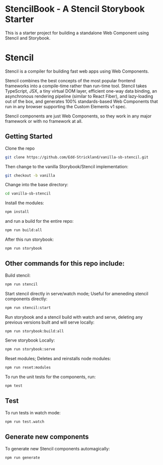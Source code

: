 # StencilBook - A Stencil Storybook Starter

This is a starter project for building a standalone Web Component using Stencil and Storybook.

# Stencil

Stencil is a compiler for building fast web apps using Web Components.

Stencil combines the best concepts of the most popular frontend frameworks into a compile-time rather than run-time tool.  Stencil takes TypeScript, JSX, a tiny virtual DOM layer, efficient one-way data binding, an asynchronous rendering pipeline (similar to React Fiber), and lazy-loading out of the box, and generates 100% standards-based Web Components that run in any browser supporting the Custom Elements v1 spec.

Stencil components are just Web Components, so they work in any major framework or with no framework at all.

## Getting Started

Clone the repo

```bash
git clone https://github.com/Edd-Strickland/vanilla-sb-stencil.git
```

Then change to the vanilla Storybook/Stencil implementation:

```bash
git checkout -b vanilla
```

Change into the base directory:

```bash
cd vanilla-sb-stencil
```

Install the modules:

```bash
npm install
```

and run a build for the entire repo:

```bash
npm run build:all
```

After this run storybook:

```bash
npm run storybook
```

## Other commands for this repo include:

Build stencil:

```bash
npm run stencil
```

Start stencil directly in serve/watch mode; Useful for ameneding stencil components directly:

```bash
npm run stencil:start
```

Run storybook and a stencil build with watch and serve, deleting any previous versions built and will serve locally:

```bash
npm run storybook:build:all
```

Serve storybook Locally:

```bash
npm run storybook:serve
```

Reset modules; Deletes and reinstalls node modules:

```bash
npm run reset:modules
```

To run the unit tests for the components, run:

```bash
npm test
```

## Test

To run tests in watch mode:

```bash
npm run test.watch
```

## Generate new components

To generate new Stencil components automagically:

```bash
npm run generate
```